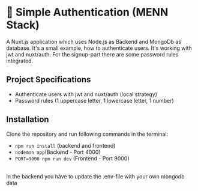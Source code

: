 # :bust_in_silhouette: Simple Authentication (MENN Stack)
A Nuxt.js application which uses Node.js as Backend and MongoDb as database.
It's a small example, how to authenticate users. It's working with jwt and nuxt/auth.
For the signup-part there are some password rules integrated.

## Project Specifications
- Authenticate users with jwt and nuxt/auth (local strategy)
- Password rules (1 uppercase letter, 1 lowercase letter, 1 number)


## Installation
Clone the repository and run following commands in the terminal:
- `npm run install` (backend and frontend)
- `nodemon app`(Backend - Port 4000)
- `PORT=9000 npm run dev` (Frontend - Port 9000)
<br/>
In the backend you have to update the .env-file with your own mongodb data
